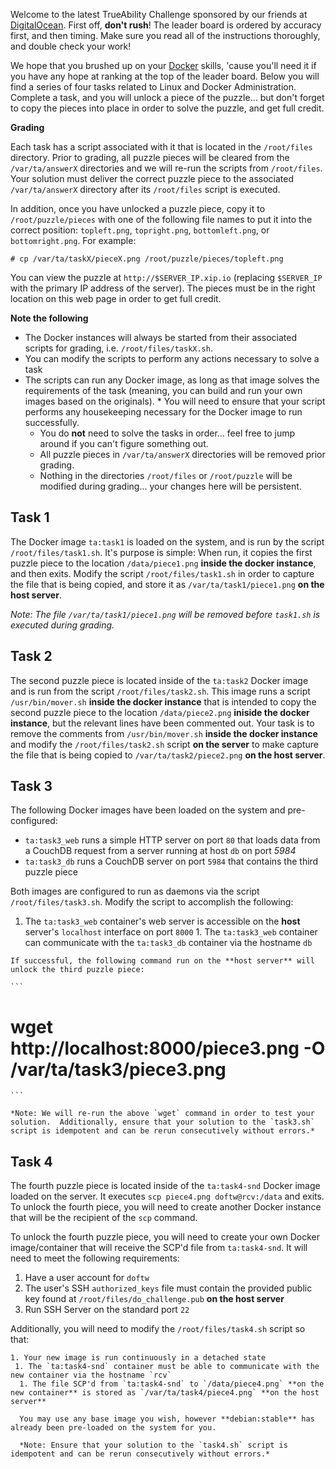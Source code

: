 Welcome to the latest TrueAbility Challenge sponsored by our friends at [DigitalOcean](http://digitalocean.com).  First off, **don't rush**!  The leader board is ordered by accuracy first, and then timing.  Make sure you read all of the instructions thoroughly, and double check your work!

We hope that you brushed up on your [Docker](http://docker.com) skills, 'cause you'll need it if you have any hope at ranking at the top of the leader board.  Below you will find a series of four tasks related to Linux and Docker Administration.  Complete a task, and you will unlock a piece of the puzzle... but don't forget to copy the pieces into place in order to solve the puzzle, and get full credit.

**Grading**

Each task has a script associated with it that is located in the `/root/files` directory.  Prior to grading, all puzzle pieces will be cleared from the `/var/ta/answerX` directories and we will re-run the scripts from `/root/files`.  Your solution must deliver the correct puzzle piece to the associated `/var/ta/answerX` directory after its `/root/files` script is executed.

In addition, once you have unlocked a puzzle piece, copy it to `/root/puzzle/pieces` with one of the following file names to put it into the correct position: `topleft.png`, `topright.png`, `bottomleft.png`, or `bottomright.png`.  For example: 

```
# cp /var/ta/taskX/pieceX.png /root/puzzle/pieces/topleft.png
```

You can view the puzzle at `http://$SERVER_IP.xip.io` (replacing `$SERVER_IP` with the primary IP address of the server).  The pieces must be in the right location on this web page in order to get full credit.  

**Note the following**

 * The Docker instances will always be started from their associated scripts for grading, i.e. `/root/files/taskX.sh`.
  * You can modify the scripts to perform any actions necessary to solve a task
   * The scripts can run any Docker image, as long as that image solves the requirements of the task (meaning, you can build and run your own images based on the originals).
    * You will need to ensure that your script performs any housekeeping necessary for the Docker image to run successfully.
     * You do **not** need to solve the tasks in order... feel free to jump around if you can't figure something out.
      * All puzzle pieces in `/var/ta/answerX` directories will be removed prior grading.
       * Nothing in the directories `/root/files` or `/root/puzzle`  will be modified during grading... your changes here will be persistent.


## Task 1

The Docker image `ta:task1` is loaded on the system, and is run by the script `/root/files/task1.sh`.  It's purpose is simple: When run, it copies the first puzzle piece to the location `/data/piece1.png` **inside the docker instance**, and then exits.  Modify the script `/root/files/task1.sh` in order to capture the file that is being copied, and store it as `/var/ta/task1/piece1.png` **on the host server**.  

*Note: The file `/var/ta/task1/piece1.png` will be removed before `task1.sh` is executed during grading.*


## Task 2

The second puzzle piece is located inside of the `ta:task2` Docker image and is run from the script `/root/files/task2.sh`.  This image runs a script `/usr/bin/mover.sh`  **inside the docker instance** that is intended to copy the second puzzle piece to the location `/data/piece2.png` **iniside the docker instance**, but the relevant lines have been commented out.  Your task is to remove the comments from `/usr/bin/mover.sh` **inside the docker instance** and modify the `/root/files/task2.sh` script **on the server** to make capture the file that is being copied to `/var/ta/task2/piece2.png` **on the host server**.

## Task 3

The following Docker images have been loaded on the system and pre-configured:

 * `ta:task3_web` runs a simple HTTP server on port `80` that loads data from a CouchDB request from a server running at host `db` on port *5984*
  * `ta:task3_db` runs a CouchDB server on port `5984` that contains the third puzzle piece   

  Both images are configured to run as daemons via the script `/root/files/task3.sh`.  Modify the script to accomplish the following:

   1. The `ta:task3_web` container's web server is accessible on the **host** server's `localhost` interface on port `8000`
    1. The `ta:task3_web` container can communicate with the `ta:task3_db` container via the hostname `db`

    If successful, the following command run on the **host server** will unlock the third puzzle piece:

    ```
# wget http://localhost:8000/piece3.png -O /var/ta/task3/piece3.png
    ```

    *Note: We will re-run the above `wget` command in order to test your solution.  Additionally, ensure that your solution to the `task3.sh` script is idempotent and can be rerun consecutively without errors.*


## Task 4

The fourth puzzle piece is located inside of the `ta:task4-snd` Docker image loaded on the server.  It executes `scp piece4.png doftw@rcv:/data` and exits.  To unlock the fourth piece, you will need to create another Docker instance that will be the recipient of the `scp` command.  

To unlock the fourth puzzle piece, you will need to create your own Docker image/container that will receive the SCP'd file from `ta:task4-snd`.  It will need to meet the following requirements:

 1. Have a user account for `doftw`
  1. The user's SSH `authorized_keys` file must contain the provided public key found at `/root/files/do_challenge.pub` **on the host server**
   1. Run SSH Server on the standard port `22`

   Additionally, you will need to modify the `/root/files/task4.sh` script so that:

    1. Your new image is run continuously in a detached state
     1. The `ta:task4-snd` container must be able to communicate with the new container via the hostname `rcv`
      1. The file SCP'd from `ta:task4-snd` to `/data/piece4.png` **on the new container** is stored as `/var/ta/task4/piece4.png` **on the host server**

      You may use any base image you wish, however **debian:stable** has already been pre-loaded on the system for you. 

      *Note: Ensure that your solution to the `task4.sh` script is idempotent and can be rerun consecutively without errors.*
